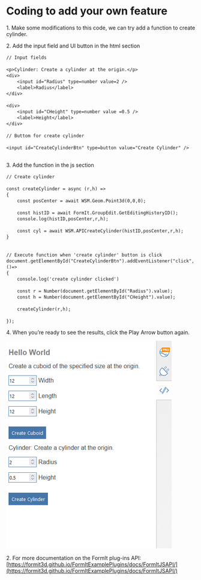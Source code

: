 # Coding to add your own feature

1\. Make some modifications to this code, we can try add a function to create cylinder.

2\. Add the input field and UI button in the html section

```
// Input fields

<p>Cylinder: Create a cylinder at the origin.</p>
<div>
    <input id="Radius" type=number value=2 />
    <label>Radius</label>
</div>
        
<div>
    <input id="CHeight" type=number value =0.5 />
    <label>Height</label>
</div>
        
// Buttom for create cylinder

<input id="CreateCylinderBtn" type=button value="Create Cylinder" />
        
```

3\. Add the function in the js section

```
// Create cylinder

const createCylinder = async (r,h) =>
{
    const posCenter = await WSM.Geom.Point3d(0,0,0);

    const histID = await FormIt.GroupEdit.GetEditingHistoryID();
    console.log(histID,posCenter,r,h);

    const cyl = await WSM.APICreateCylinder(histID,posCenter,r,h);
}


// Execute function when 'create cylinder' button is click
document.getElementById("CreateCylinderBtn").addEventListener("click", ()=>
{
    console.log('create cylinder clicked')

    const r = Number(document.getElementById("Radius").value);
    const h = Number(document.getElementById("CHeight").value);

    createCylinder(r,h);

});
```

4\. When you’re ready to see the results, click the Play Arrow button again.

![](<../../../.gitbook/assets/image (5).png>)

2\. For more documentation on the FormIt plug-ins API: [https://formit3d.github.io/FormItExamplePlugins/docs/FormItJSAPI/](https://formit3d.github.io/FormItExamplePlugins/docs/FormItJSAPI/)
